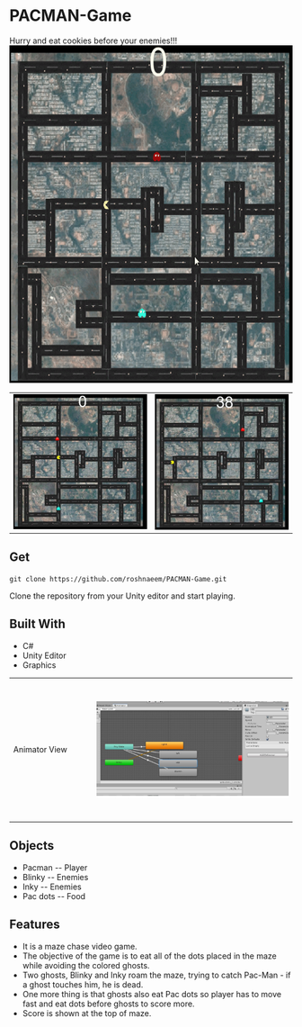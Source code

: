# PACMAN-Game

Hurry and eat cookies before your enemies!!!
<img src= "Images\Pacman.gif" height ="600">


<table><tr>
<td><img src="Images\Pac_start.JPG" ></td>
<td><img src="Images\Pac_38.JPG" ></td>
</tr>
</table>


## Get
```
git clone https://github.com/roshnaeem/PACMAN-Game.git 
```
Clone the repository from your Unity editor and start playing.

## Built With
 * C#
 * Unity Editor
 * Graphics
 
 <table><tr>
 <td  width="200" height= "250">Animator View</td>
<td  width="650" height= "250"><img src="Images\animator.JPG" ></td>
</tr>
</table>

## Objects
* Pacman -- Player
* Blinky -- Enemies
* Inky -- Enemies
* Pac dots -- Food

## Features
- It is a maze chase video game.
- The objective of the game is to eat all of the dots placed in the maze while avoiding the colored ghosts.
- Two ghosts, Blinky and Inky roam the maze, trying to catch Pac-Man - if a ghost touches him, he is dead.
- One more thing is that ghosts also eat Pac dots so player has to move fast and eat dots before ghosts to score more. 
- Score is shown at the top of maze.
